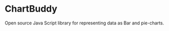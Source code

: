 ChartBuddy
==========

Open source Java Script library for representing data as Bar and pie-charts.
